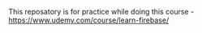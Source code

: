 This reposatory is for practice while doing this course - https://www.udemy.com/course/learn-firebase/
